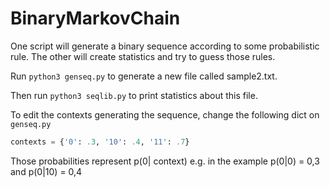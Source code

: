 # BinaryMarkovChain
One script will generate a binary sequence according  to some probabilistic rule. The other will create statistics and try to guess those rules. 


Run `python3 genseq.py` to generate a new file called sample2.txt.

Then run `python3 seqlib.py` to print statistics about this file.

To edit the contexts generating the sequence, change the following dict on `genseq.py`

```python
contexts = {'0': .3, '10': .4, '11': .7}
```

Those probabilities represent p(0| context) e.g. in the example p(0|0) = 0,3 and p(0|10) = 0,4
